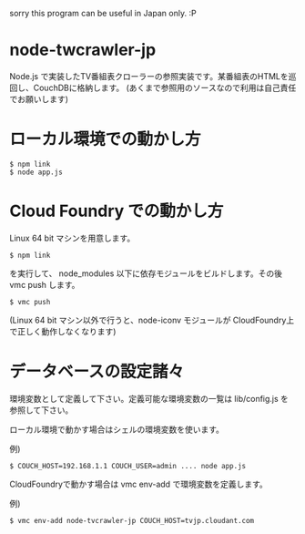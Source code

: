 sorry this program can be useful in Japan only. :P

# node-twcrawler-jp

Node.js で実装したTV番組表クローラーの参照実装です。某番組表のHTMLを巡回し、CouchDBに格納します。
(あくまで参照用のソースなので利用は自己責任でお願いします)

# ローカル環境での動かし方

    $ npm link
    $ node app.js

# Cloud Foundry での動かし方

Linux 64 bit マシンを用意します。

    $ npm link

を実行して、 node_modules 以下に依存モジュールをビルドします。その後 vmc push します。

    $ vmc push
    
(Linux 64 bit マシン以外で行うと、node-iconv モジュールが CloudFoundry上で正しく動作しなくなります)


# データベースの設定諸々

環境変数として定義して下さい。定義可能な環境変数の一覧は lib/config.js を参照して下さい。

ローカル環境で動かす場合はシェルの環境変数を使います。

例)

    $ COUCH_HOST=192.168.1.1 COUCH_USER=admin .... node app.js
    
CloudFoundryで動かす場合は vmc env-add で環境変数を定義します。

例)

    $ vmc env-add node-tvcrawler-jp COUCH_HOST=tvjp.cloudant.com


